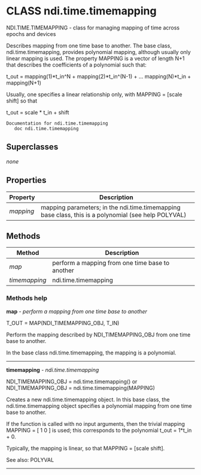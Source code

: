 # CLASS ndi.time.timemapping

  NDI.TIME.TIMEMAPPING - class for managing mapping of time across epochs and devices
 
  Describes mapping from one time base to another. The base class, ndi.time.timemapping, provides
  polynomial mapping, although usually only linear mapping is used.
  The property MAPPING is a vector of length N+1 that describes the coefficients of a
  polynomial such that:
 
  t_out = mapping(1)*t_in^N + mapping(2)*t_in^(N-1) + ... mapping(N)*t_in + mapping(N+1)
 
  Usually, one specifies a linear relationship only, with MAPPING = [scale shift] so that
 
  t_out = scale * t_in + shift

    Documentation for ndi.time.timemapping
       doc ndi.time.timemapping

## Superclasses
*none*

## Properties

| Property | Description |
| --- | --- |
| *mapping* | mapping parameters; in the ndi.time.timemapping base class, this is a polynomial (see help POLYVAL) |


## Methods 

| Method | Description |
| --- | --- |
| *map* | perform a mapping from one time base to another |
| *timemapping* | ndi.time.timemapping |


### Methods help 

**map** - *perform a mapping from one time base to another*

T_OUT = MAP(NDI_TIMEMAPPING_OBJ, T_IN)
 
  Perform the mapping described by NDI_TIMEMAPPING_OBJ from one time base to another.
 
  In the base class ndi.time.timemapping, the mapping is a polynomial.


---

**timemapping** - *ndi.time.timemapping*

NDI_TIMEMAPPING_OBJ = ndi.time.timemapping()
     or
  NDI_TIMEMAPPING_OBJ = ndi.time.timemapping(MAPPING)
 
  Creates a new ndi.time.timemapping object. In this base class,
  the ndi.time.timemapping object specifies a polynomial mapping
  from one time base to another.
  
  If the function is called with no input arguments, then
  the trivial mapping MAPPING = [ 1 0 ] is used; this corresponds
  to the polynomial t_out = 1*t_in + 0.
 
  Typically, the mapping is linear, so that MAPPING = [scale shift].
 
  See also: POLYVAL


---

